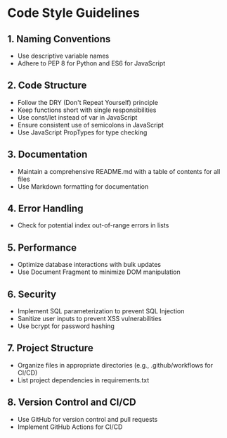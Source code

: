 # Code Style Guidelines

## 1. Naming Conventions
- Use descriptive variable names
- Adhere to PEP 8 for Python and ES6 for JavaScript

## 2. Code Structure
- Follow the DRY (Don't Repeat Yourself) principle
- Keep functions short with single responsibilities
- Use const/let instead of var in JavaScript
- Ensure consistent use of semicolons in JavaScript
- Use JavaScript PropTypes for type checking

## 3. Documentation
- Maintain a comprehensive README.md with a table of contents for all files
- Use Markdown formatting for documentation

## 4. Error Handling
- Check for potential index out-of-range errors in lists

## 5. Performance
- Optimize database interactions with bulk updates
- Use Document Fragment to minimize DOM manipulation

## 6. Security
- Implement SQL parameterization to prevent SQL Injection
- Sanitize user inputs to prevent XSS vulnerabilities
- Use bcrypt for password hashing

## 7. Project Structure
- Organize files in appropriate directories (e.g., .github/workflows for CI/CD)
- List project dependencies in requirements.txt

## 8. Version Control and CI/CD
- Use GitHub for version control and pull requests
- Implement GitHub Actions for CI/CD